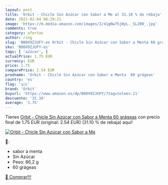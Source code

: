 ```yaml
---
layout: post
title: 'Orbit - Chicle Sin Azúcar con Sabor a Me al 31.10 % de rebaja'
date: 2021-02-04 08:29:21
image: 'https://m.media-amazon.com/images/I/41gNw7SjWyL._SL200_.jpg'
comments: true
category: ofertas
author: ring
slug: 'B00X9ZJUFY-es Orbit - Chicle Sin Azúcar con Sabor a Menta 60 grágeas'
sku: 'B00X9ZJUFY-es'
tags: [ 'azúcar', ]
actualPrice: 1.75 EUR
currency: EUR
price: 1.75
comparePrice: 2.54 EUR
prodname: 'Orbit - Chicle Sin Azúcar con Sabor a Menta  60 grágeas'
country: 'es'
flag: '🇪🇸'
brand: 'Orbit'
buyurl: 'https://www.amazon.es/dp/B00X9ZJUFY/?tag=tolees-21'
descuento: '31.10'
average: '1.75'
---
```


Tienes [Orbit - Chicle Sin Azúcar con Sabor a Menta  60 grágeas](https://www.amazon.es/dp/B00X9ZJUFY/?tag=tolees-21) con precio final de  1.75 EUR (original: 2.54 EUR) (31.10 %  de rebaja) aqui!

[![Orbit - Chicle Sin Azúcar con Sabor a Me](https://m.media-amazon.com/images/I/41gNw7SjWyL._SL200_.jpg)](https://www.amazon.es/dp/B00X9ZJUFY/?tag=tolees-21)

🔎:

- sabor a menta
- Sin Azúcar
- Peso: 86,2 g
- 60 grágeas

[🛒 Comprar!!!](https://www.amazon.es/dp/B00X9ZJUFY/?tag=tolees-21)
